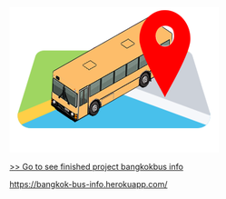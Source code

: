 

![alt text](https://github.com/V9nineIX/BKKBusMap/blob/master/src/img/businfo_icon.png)

[>> Go to see finished project bangkokbus info ](https://bangkok-bus-info.herokuapp.com) 

https://bangkok-bus-info.herokuapp.com/
